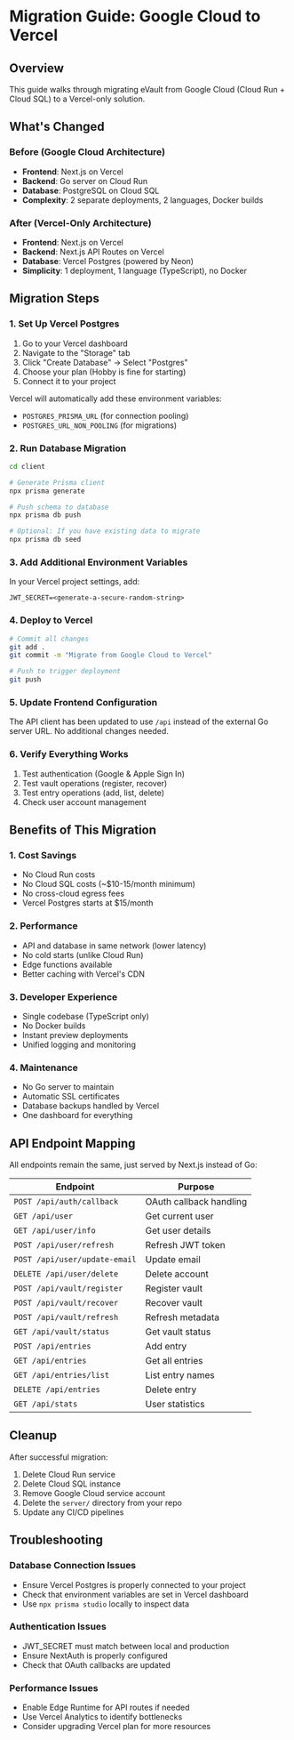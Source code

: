 # Migration Guide: Google Cloud to Vercel

## Overview

This guide walks through migrating eVault from Google Cloud (Cloud Run + Cloud SQL) to a Vercel-only solution.

## What's Changed

### Before (Google Cloud Architecture)
- **Frontend**: Next.js on Vercel
- **Backend**: Go server on Cloud Run
- **Database**: PostgreSQL on Cloud SQL
- **Complexity**: 2 separate deployments, 2 languages, Docker builds

### After (Vercel-Only Architecture)
- **Frontend**: Next.js on Vercel
- **Backend**: Next.js API Routes on Vercel
- **Database**: Vercel Postgres (powered by Neon)
- **Simplicity**: 1 deployment, 1 language (TypeScript), no Docker

## Migration Steps

### 1. Set Up Vercel Postgres

1. Go to your Vercel dashboard
2. Navigate to the "Storage" tab
3. Click "Create Database" → Select "Postgres"
4. Choose your plan (Hobby is fine for starting)
5. Connect it to your project

Vercel will automatically add these environment variables:
- `POSTGRES_PRISMA_URL` (for connection pooling)
- `POSTGRES_URL_NON_POOLING` (for migrations)

### 2. Run Database Migration

```bash
cd client

# Generate Prisma client
npx prisma generate

# Push schema to database
npx prisma db push

# Optional: If you have existing data to migrate
npx prisma db seed
```

### 3. Add Additional Environment Variables

In your Vercel project settings, add:

```
JWT_SECRET=<generate-a-secure-random-string>
```

### 4. Deploy to Vercel

```bash
# Commit all changes
git add .
git commit -m "Migrate from Google Cloud to Vercel"

# Push to trigger deployment
git push
```

### 5. Update Frontend Configuration

The API client has been updated to use `/api` instead of the external Go server URL. No additional changes needed.

### 6. Verify Everything Works

1. Test authentication (Google & Apple Sign In)
2. Test vault operations (register, recover)
3. Test entry operations (add, list, delete)
4. Check user account management

## Benefits of This Migration

### 1. **Cost Savings**
- No Cloud Run costs
- No Cloud SQL costs (~$10-15/month minimum)
- No cross-cloud egress fees
- Vercel Postgres starts at $15/month

### 2. **Performance**
- API and database in same network (lower latency)
- No cold starts (unlike Cloud Run)
- Edge functions available
- Better caching with Vercel's CDN

### 3. **Developer Experience**
- Single codebase (TypeScript only)
- No Docker builds
- Instant preview deployments
- Unified logging and monitoring

### 4. **Maintenance**
- No Go server to maintain
- Automatic SSL certificates
- Database backups handled by Vercel
- One dashboard for everything

## API Endpoint Mapping

All endpoints remain the same, just served by Next.js instead of Go:

| Endpoint | Purpose |
|----------|---------|
| `POST /api/auth/callback` | OAuth callback handling |
| `GET /api/user` | Get current user |
| `GET /api/user/info` | Get user details |
| `POST /api/user/refresh` | Refresh JWT token |
| `POST /api/user/update-email` | Update email |
| `DELETE /api/user/delete` | Delete account |
| `POST /api/vault/register` | Register vault |
| `POST /api/vault/recover` | Recover vault |
| `POST /api/vault/refresh` | Refresh metadata |
| `GET /api/vault/status` | Get vault status |
| `POST /api/entries` | Add entry |
| `GET /api/entries` | Get all entries |
| `GET /api/entries/list` | List entry names |
| `DELETE /api/entries` | Delete entry |
| `GET /api/stats` | User statistics |

## Cleanup

After successful migration:

1. Delete Cloud Run service
2. Delete Cloud SQL instance
3. Remove Google Cloud service account
4. Delete the `server/` directory from your repo
5. Update any CI/CD pipelines

## Troubleshooting

### Database Connection Issues
- Ensure Vercel Postgres is properly connected to your project
- Check that environment variables are set in Vercel dashboard
- Use `npx prisma studio` locally to inspect data

### Authentication Issues
- JWT_SECRET must match between local and production
- Ensure NextAuth is properly configured
- Check that OAuth callbacks are updated

### Performance Issues
- Enable Edge Runtime for API routes if needed
- Use Vercel Analytics to identify bottlenecks
- Consider upgrading Vercel plan for more resources 